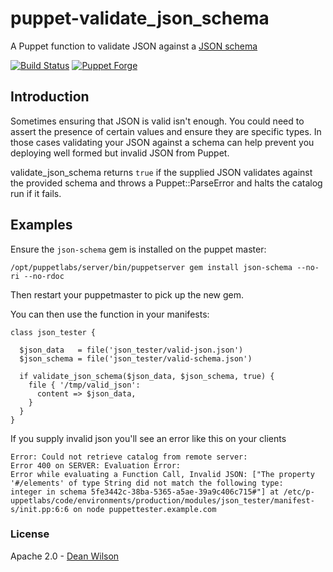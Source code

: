 # puppet-validate\_json_schema #

A Puppet function to validate JSON against a [JSON schema](http://json-schema.org/)

[![Build Status](https://travis-ci.org/deanwilson/puppet-validate_json_schema.svg?branch=master)](https://travis-ci.org/deanwilson/puppet-validate_json_schema)
[![Puppet Forge](https://img.shields.io/puppetforge/v/deanwilson/validate_json_schema.svg)](https://forge.puppetlabs.com/deanwilson/validate_json_schema)


## Introduction ##

Sometimes ensuring that JSON is valid isn't enough. You could need to
assert the presence of certain values and ensure they are specific
types. In those cases validating your JSON against a schema can help
prevent you deploying well formed but invalid JSON from Puppet.

validate\_json_schema returns `true` if the supplied JSON validates
against the provided schema and throws a Puppet::ParseError and halts
the catalog run if it fails.

## Examples ##

Ensure the `json-schema` gem is installed on the puppet master:

    /opt/puppetlabs/server/bin/puppetserver gem install json-schema --no-ri --no-rdoc

Then restart your puppetmaster to pick up the new gem.

You can then use the function in your manifests:

    class json_tester {

      $json_data   = file('json_tester/valid-json.json')
      $json_schema = file('json_tester/valid-schema.json')

      if validate_json_schema($json_data, $json_schema, true) {
        file { '/tmp/valid_json':
          content => $json_data,
        }
      }
    }

If you supply invalid json you'll see an error like this on your clients 

    Error: Could not retrieve catalog from remote server:
    Error 400 on SERVER: Evaluation Error: 
    Error while evaluating a Function Call, Invalid JSON: ["The property
    '#/elements' of type String did not match the following type:
    integer in schema 5fe3442c-38ba-5365-a5ae-39a9c406c715#"] at /etc/p-
    uppetlabs/code/environments/production/modules/json_tester/manifest-
    s/init.pp:6:6 on node puppettester.example.com


### License ###

Apache 2.0 - [Dean Wilson](http://www.unixdaemon.net) 
